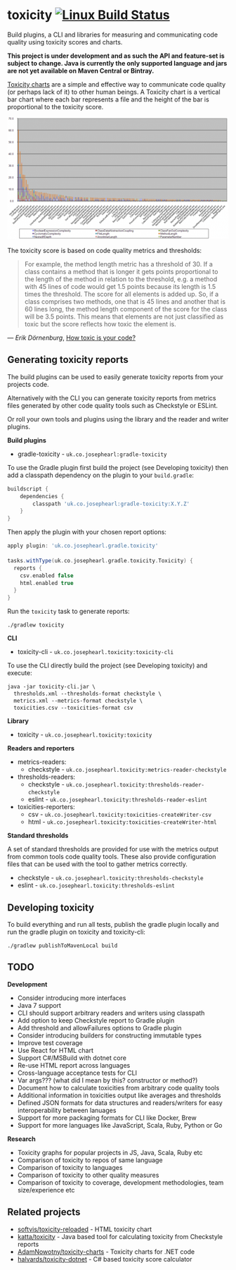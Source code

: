 # toxicity [![Linux Build Status](https://travis-ci.org/josephearl/toxicity.svg?branch=master)](https://travis-ci.org/josephearl/toxicity)

Build plugins, a CLI and libraries for measuring and communicating code quality using toxicity scores and charts. 

**This project is under development and as such the API and feature-set is subject to change. Java is currently the only supported language and jars are not yet available on Maven Central or Bintray.**

[Toxicity charts](http://erik.doernenburg.com/2008/11/how-toxic-is-your-code/) are a simple and effective way to communicate code quality (or perhaps lack of it) to other human beings.
A Toxicity chart is a vertical bar chart where each bar represents a file and the height of the bar is proportional to the toxicity score.

![Hibernate Toxicity Chart](toxicity_hibernate.png "Hibernate Toxicity Chart - Erik Dörnenburg")

The toxicity score is based on code quality metrics and thresholds:

> For example, the method length metric has a threshold of 30. If a class contains a method that is longer it gets points proportional to the length of the method in relation to the threshold, e.g. a method with 45 lines of code would get 1.5 points because its length is 1.5 times the threshold. The score for all elements is added up. So, if a class comprises two methods, one that is 45 lines and another that is 60 lines long, the method length component of the score for the class will be 3.5 points. This means that elements are not just classified as toxic but the score reflects how toxic the element is.

— *Erik Dörnenburg*, [How toxic is your code?](http://erik.doernenburg.com/2008/11/how-toxic-is-your-code/)

## Generating toxicity reports

The build plugins can be used to easily generate toxicity reports from your projects code.

Alternatively with the CLI you can generate toxicity reports from metrics files generated by other code quality tools such as Checkstyle or ESLint.

Or roll your own tools and plugins using the library and the reader and writer plugins.

**Build plugins**

* gradle-toxicity - `uk.co.josephearl:gradle-toxicity`

To use the Gradle plugin first build the project (see Developing toxicity) then add a classpath dependency on the plugin to your `build.gradle`:

```groovy
buildscript {
    dependencies {
        classpath 'uk.co.josephearl:gradle-toxicity:X.Y.Z'
    }
}
```

Then apply the plugin with your chosen report options:

```groovy
apply plugin: 'uk.co.josephearl.gradle.toxicity'

tasks.withType(uk.co.josephearl.gradle.toxicity.Toxicity) {
  reports {
    csv.enabled false
    html.enabled true
  }
}
```

Run the `toxicity` task to generate reports:
```
./gradlew toxicity
```

**CLI**

* toxicity-cli - `uk.co.josephearl.toxicity:toxicity-cli`

To use the CLI directly build the project (see Developing toxicity) and execute:

```
java -jar toxicity-cli.jar \
  thresholds.xml --thresholds-format checkstyle \
  metrics.xml --metrics-format checkstyle \
  toxicities.csv --toxicities-format csv
```

**Library**

* toxicity - `uk.co.josephearl.toxicity:toxicity`

**Readers and reporters**

* metrics-readers:
    * checkstyle - `uk.co.josephearl.toxicity:metrics-reader-checkstyle`
* thresholds-readers:
    * checkstyle - `uk.co.josephearl.toxicity:thresholds-reader-checkstyle`
    * eslint - `uk.co.josephearl.toxicity:thresholds-reader-eslint`
* toxicities-reporters:
    * csv - `uk.co.josephearl.toxicity:toxicities-createWriter-csv`
    * html - `uk.co.josephearl.toxicity:toxicities-createWriter-html`

**Standard thresholds**

A set of standard thresholds are provided for use with the metrics output from common tools code quality tools. These also provide configuration files that can be used with the tool to gather metrics correctly.

* checkstyle - `uk.co.josephearl.toxicity:thresholds-checkstyle`
* eslint - `uk.co.josephearl.toxicity:thresholds-eslint`

## Developing toxicity

To build everything and run all tests, publish the gradle plugin locally and run the gradle plugin on toxicity and toxicity-cli:

```
./gradlew publishToMavenLocal build
```

## TODO

**Development**

* Consider introducing more interfaces
* Java 7 support
* CLI should support arbitrary readers and writers using classpath
* Add option to keep Checkstyle report to Gradle plugin
* Add threshold and allowFailures options to Gradle plugin
* Consider introducing builders for constructing immutable types
* Improve test coverage
* Use React for HTML chart
* Support C#/MSBuild with dotnet core
* Re-use HTML report across languages
* Cross-language acceptance tests for CLI
* Var args??? (what did I mean by this? constructor or method?)
* Document how to calculate toxicities from arbitrary code quality tools
* Additional information in toxicities output like averages and thresholds
* Defined JSON formats for data structures and readers/writers for easy interoperability between lanuages
* Support for more packaging formats for CLI like Docker, Brew
* Support for more languages like JavaScript, Scala, Ruby, Python or Go

**Research**

* Toxicity graphs for popular projects in JS, Java, Scala, Ruby etc
* Comparison of toxicity to repos of same language
* Comparison of toxicity to languages
* Comparison of toxicity to other quality measures
* Comparison of toxicity to coverage, development methodologies, team size/experience etc

## Related projects

* [softvis/toxicity-reloaded](https://github.com/softvis/toxicity-reloaded) - HTML toxicity chart
* [katta/toxicity](https://github.com/katta/toxicity) - Java based tool for calculating toxicity from Checkstyle reports
* [AdamNowotny/toxicity-charts](https://github.com/AdamNowotny/toxicity-charts) - Toxicity charts for .NET code
* [halvards/toxicity-dotnet](https://github.com/halvards/toxicity-dotnet) - C# based toxicity score calculator
